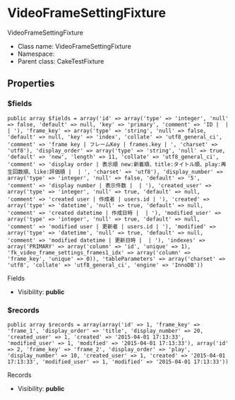 VideoFrameSettingFixture
===============

VideoFrameSettingFixture




* Class name: VideoFrameSettingFixture
* Namespace: 
* Parent class: CakeTestFixture





Properties
----------


### $fields

    public array $fields = array('id' => array('type' => 'integer', 'null' => false, 'default' => null, 'key' => 'primary', 'comment' => 'ID |  |  | '), 'frame_key' => array('type' => 'string', 'null' => false, 'default' => null, 'key' => 'index', 'collate' => 'utf8_general_ci', 'comment' => 'frame key | フレームKey | frames.key | ', 'charset' => 'utf8'), 'display_order' => array('type' => 'string', 'null' => true, 'default' => 'new', 'length' => 11, 'collate' => 'utf8_general_ci', 'comment' => 'display order | 表示順 new:新着順、title:タイトル順、play:再生回数順、like:評価順 |  | ', 'charset' => 'utf8'), 'display_number' => array('type' => 'integer', 'null' => false, 'default' => '5', 'comment' => 'display number | 表示件数 |  | '), 'created_user' => array('type' => 'integer', 'null' => true, 'default' => null, 'comment' => 'created user | 作成者 | users.id | '), 'created' => array('type' => 'datetime', 'null' => true, 'default' => null, 'comment' => 'created datetime | 作成日時 |  | '), 'modified_user' => array('type' => 'integer', 'null' => true, 'default' => null, 'comment' => 'modified user | 更新者 | users.id | '), 'modified' => array('type' => 'datetime', 'null' => true, 'default' => null, 'comment' => 'modified datetime | 更新日時 |  | '), 'indexes' => array('PRIMARY' => array('column' => 'id', 'unique' => 1), 'fk_video_frame_settings_frames1_idx' => array('column' => 'frame_key', 'unique' => 0)), 'tableParameters' => array('charset' => 'utf8', 'collate' => 'utf8_general_ci', 'engine' => 'InnoDB'))

Fields



* Visibility: **public**


### $records

    public array $records = array(array('id' => 1, 'frame_key' => 'frame_1', 'display_order' => 'title', 'display_number' => 20, 'created_user' => 1, 'created' => '2015-04-01 17:13:33', 'modified_user' => 1, 'modified' => '2015-04-01 17:13:33'), array('id' => 2, 'frame_key' => 'frame_2', 'display_order' => 'play', 'display_number' => 10, 'created_user' => 1, 'created' => '2015-04-01 17:13:33', 'modified_user' => 1, 'modified' => '2015-04-01 17:13:33'))

Records



* Visibility: **public**



